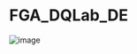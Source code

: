 # FGA_DQLab_DE
![image](https://user-images.githubusercontent.com/68520649/173477943-3f7d184b-0f49-4fa4-8eb3-f200321bdb89.png)
